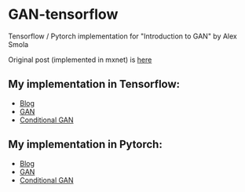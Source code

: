 # GAN-tensorflow
Tensorflow / Pytorch implementation for "Introduction to GAN" by Alex Smola

Original post (implemented in mxnet) is [here](https://github.com/zackchase/mxnet-the-straight-dope/blob/master/P10-C01-gan-intro.ipynb)

## My implementation in Tensorflow:

- [Blog](https://xyang35.github.io/2017/08/19/GAN-1/)
- [GAN](https://github.com/xyang35/Introduction-to-GAN/blob/master/GAN-tensorflow.ipynb)
- [Conditional GAN](https://github.com/xyang35/Introduction-to-GAN/blob/master/CGAN-tensorflow.ipynb)

## My implementation in Pytorch:

- [Blog]()
- [GAN]()
- [Conditional GAN]()

